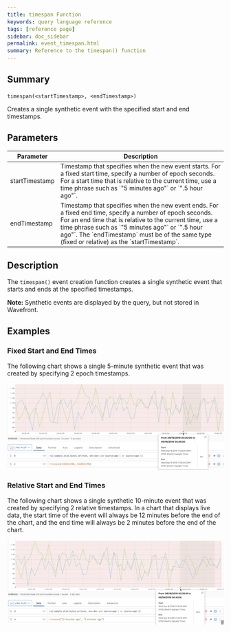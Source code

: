 ```yaml
---
title: timespan Function
keywords: query language reference
tags: [reference page]
sidebar: doc_sidebar
permalink: event_timespan.html
summary: Reference to the timespan() function
---
```

## Summary
```
timespan(<startTimestamp>, <endTimestamp>)
```

Creates a single synthetic event with the specified start and end timestamps.


## Parameters

<table>
<tbody>
<thead>
<tr><th width="20%">Parameter</th><th width="80%">Description</th></tr>
</thead>
<tr>
<td markdown="span"> startTimestamp</td>
<td markdown="span">Timestamp that specifies when the new event starts. For a fixed start time, specify a number of epoch seconds. For a start time that is relative to the current time, use a time phrase such as `"5 minutes ago"` or `".5 hour ago"`.</td>
</tr>
<tr>
<td markdown="span"> endTimestamp</td>
<td markdown="span">Timestamp that specifies when the new event ends. For a fixed end time, specify a number of epoch seconds. For an end time that is relative to the current time, use a time phrase such as `"5 minutes ago"` or `".5 hour ago"`. The `endTimestamp` must be of the same type (fixed or relative) as the `startTimestamp`.</td>
</tr>
</tbody>
</table>

## Description

The `timespan()` event creation function creates a single synthetic event that starts and ends at the specified timestamps.


**Note:** Synthetic events are displayed by the query, but not stored in Wavefront.

## Examples

### Fixed Start and End Times

The following chart shows a single 5-minute synthetic event that was created by specifying 2 epoch timestamps.

![Event timespan fixed](images/event_timespan_epoch.png)

### Relative Start and End Times

The following chart shows a single synthetic 10-minute event that was created by specifying 2 relative timestamps. In a chart that displays live data, the start time of the event will always be 12 minutes before the end of the chart, and the end time will always be 2 minutes before the end of the chart.

![Event timespan relative](images/event_timespan_relative.png)
